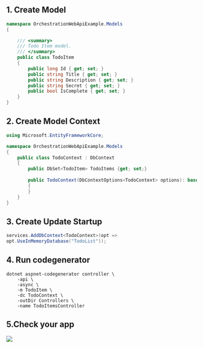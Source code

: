 
## 1. Create Model
```c#
namespace OrchestrationWebApiExample.Models
{

    /// <summary>
    /// Todo Item model.
    /// </summary>
    public class TodoItem
    {
        public long Id { get; set; }
        public string Title { get; set; }
        public string Description { get; set; }
        public string Secret { get; set; }
        public bool IsComplete { get; set; }
    }
}
```
## 2. Create Model Context
```c#
using Microsoft.EntityFrameworkCore;

namespace OrchestrationWebApiExample.Models
{
    public class TodoContext : DbContext
    {
        public DbSet<TodoItem> TodoItems {get; set;}
        
        public TodoContext(DbContextOptions<TodoContext> options): base(options)
        {
        }
    }
}
```
## 3. Create Update Startup
```c#
services.AddDbContext<TodoContext>(opt =>
opt.UseInMemoryDatabase("TodoList"));
```
## 4. Run codegenerator

```
dotnet aspnet-codegenerator controller \
    -api \
    -async \
    -m TodoItem \
    -dc TodoContext \
    -outDir Controllers \
    -name TodoItemsController
```

## 5.Check your app

![](./OrchestrationWebApiExample/README/Images/5.checkyourapp.png)